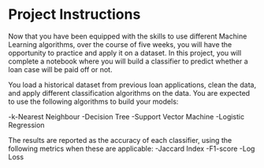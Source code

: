 # Project Instructions

Now that you have been equipped with the skills to use different Machine Learning algorithms, over the course of five weeks, you will have the opportunity to practice and apply it on a dataset. In this project, you will complete a notebook where you will build a classifier to predict whether a loan case will be paid off or not. 

You load a historical dataset from previous loan applications, clean the data, and apply different classification algorithms on the data. You are expected to use the following algorithms to build your models:

-k-Nearest Neighbour
-Decision Tree
-Support Vector Machine
-Logistic Regression

The results are reported as the accuracy of each classifier, using the following metrics when these are applicable:
-Jaccard Index
-F1-score
-Log Loss
